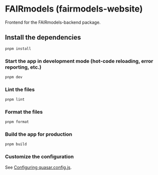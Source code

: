 # FAIRmodels (fairmodels-website)

Frontend for the FAIRmodels-backend package.

## Install the dependencies
```bash
pnpm install
```

### Start the app in development mode (hot-code reloading, error reporting, etc.)
```bash
pnpm dev
```


### Lint the files
```bash
pnpm lint
```


### Format the files
```bash
pnpm format
```



### Build the app for production
```bash
pnpm build
```

### Customize the configuration
See [Configuring quasar.config.js](https://v2.quasar.dev/quasar-cli-vite/quasar-config-js).
